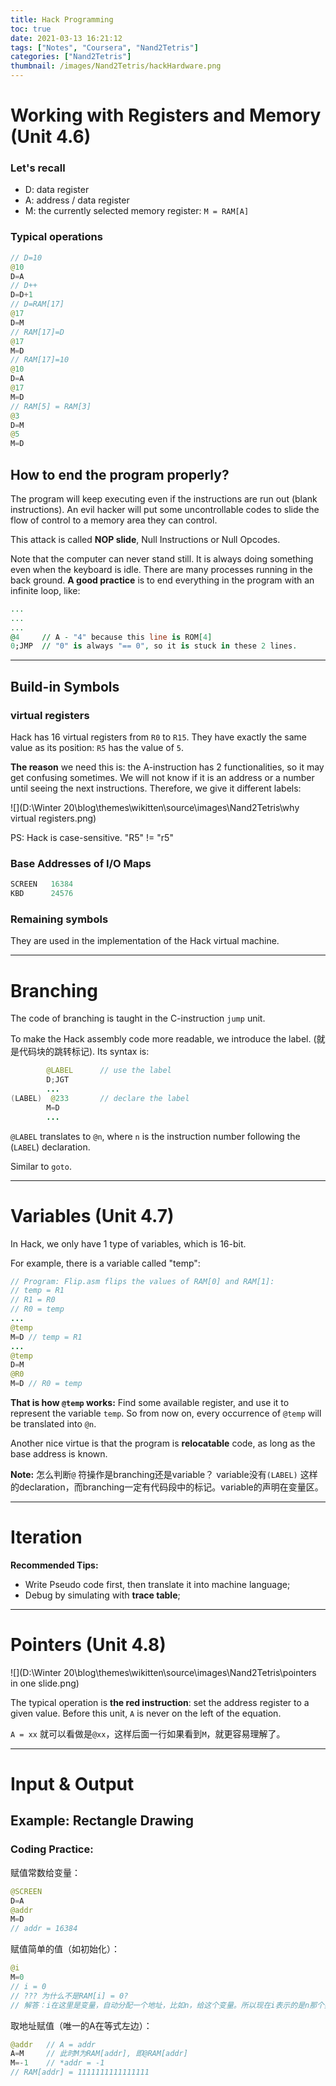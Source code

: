 ```yaml
---
title: Hack Programming
toc: true
date: 2021-03-13 16:21:12
tags: ["Notes", "Coursera", "Nand2Tetris"]
categories: ["Nand2Tetris"]
thumbnail: /images/Nand2Tetris/hackHardware.png
---
```


# Working with Registers and Memory (Unit 4.6)

### Let's recall

* D: data register
* A: address / data register 
* M: the currently selected memory register: `M = RAM[A]`

### Typical operations

```java
// D=10
@10
D=A
// D++
D=D+1
// D=RAM[17]
@17
D=M
// RAM[17]=D
@17
M=D
// RAM[17]=10
@10
D=A
@17
M=D
// RAM[5] = RAM[3]
@3
D=M
@5
M=D
```



## How to end the program properly?

The program will keep executing even if the instructions are run out (blank instructions). An evil hacker will put some uncontrollable codes to slide the flow of control to a memory area they can control.

This attack is called **NOP slide**, Null Instructions or Null Opcodes. 

Note that the computer can never stand still. It is always doing something even when the keyboard is idle. There are many processes running in the back ground. **A good practice** is to end everything in the program with an infinite loop, like:

```vhdl
...
...
...
@4     // A - "4" because this line is ROM[4]
0;JMP  // "0" is always "== 0", so it is stuck in these 2 lines.
```

 

---

## Build-in Symbols

### virtual registers

Hack has 16 virtual registers from `R0` to `R15`. They have exactly the same value as its position: `R5` has the value of `5`. 

**The reason** we need this is: the A-instruction has 2 functionalities, so it may get confusing sometimes. We will not know if it is an address or a number until seeing the next instructions. Therefore, we give it different labels:

![](D:\Winter 20\blog\themes\wikitten\source\images\Nand2Tetris\why virtual registers.png) 

PS: Hack is case-sensitive. "R5" != "r5"

### Base Addresses of I/O Maps

```vhdl
SCREEN   16384
KBD      24576
```

### Remaining symbols

They are used in the implementation of the Hack virtual machine.



---



# Branching

The code of branching is taught in the C-instruction `jump` unit.

To make the Hack assembly code more readable, we introduce the label. (就是代码块的跳转标记). Its syntax is:

```java
		@LABEL		// use the label
		D;JGT
		...
(LABEL)	 @233		// declare the label
		M=D
		...
```

`@LABEL` translates to `@n`, where  `n` is the instruction number following the (`LABEL`) declaration.

Similar to `goto`.

---

# Variables (Unit 4.7)

In Hack, we only have 1 type of variables, which is 16-bit.

 For example, there is a variable called "temp":

```java
// Program: Flip.asm flips the values of RAM[0] and RAM[1]:
// temp = R1
// R1 = R0 
// R0 = temp
...
@temp
M=D // temp = R1
...
@temp
D=M
@R0
M=D // R0 = temp
```

**That is how `@temp` works:** Find some available register, and use it to represent the variable `temp`. So from now on, every occurrence of `@temp` will be translated into `@n`.

Another nice virtue is that the program is **relocatable** code, as long as the base address is known.

**Note:** 怎么判断`@` 符操作是branching还是variable？
variable没有`(LABEL)` 这样的declaration，而branching一定有代码段中的标记。variable的声明在变量区。

---

# Iteration

**Recommended Tips:**

* Write Pseudo code first, then translate it into machine language;
* Debug by simulating with **trace table**;



---

# Pointers (Unit 4.8)

![](D:\Winter 20\blog\themes\wikitten\source\images\Nand2Tetris\pointers in one slide.png)

The typical operation is **the red instruction**: set the address register to a given value. Before this unit, `A` is never on the left of the equation.

`A = xx` 就可以看做是`@xx`，这样后面一行如果看到`M`，就更容易理解了。

---

# Input & Output

## Example: Rectangle Drawing

### Coding Practice:

赋值常数给变量：

```java
@SCREEN
D=A
@addr
M=D
// addr = 16384
```

赋值简单的值（如初始化）：

```java
@i
M=0
// i = 0   
// ??? 为什么不是RAM[i] = 0?
// 解答：i在这里是变量，自动分配一个地址，比如n，给这个变量。所以现在i表示的是n那个数字。
```

取地址赋值（唯一的A在等式左边）：

```java
@addr 	// A = addr
A=M		// 此时M为RAM[addr], 即@RAM[addr]
M=-1	// *addr = -1
// RAM[addr] = 1111111111111111
```


